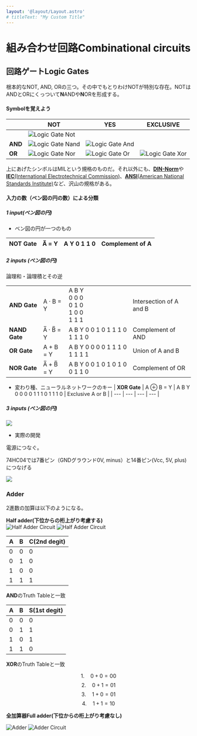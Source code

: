 ```yaml
---
layout: '@layout/Layout.astro'
# titleText: "My Custom Title"
---
```

# 組み合わせ回路Combinational circuits
## **回路ゲートLogic Gates**

根本的なNOT, AND, ORの三つ。その中でもとりわけNOTが特別な存在。NOTはANDとORにくっついて**N**ANDや**N**ORを形成する。

#### Symbolを覚えよう
||**NOT**|**YES**|**EXCLUSIVE**|
|---|---|---|---|
||![Logic Gate Not](/blog/tech/logic-gate-not.png)||
|**AND**|![Logic Gate Nand](/blog/tech/logic-gate-nand.png)|![Logic Gate And](/blog/tech/logic-gate-and.png)|
|**OR**|![Logic Gate Nor](/blog/tech/logic-gate-nor.png)|![Logic Gate Or](/blog/tech/logic-gate-or.png)|![Logic Gate Xor](/blog/tech/logic-gate-xor.png)|
    
上にあげたシンボルはMILという規格のものだ。それ以外にも、[**DIN-Norm**](https://de.m.wikipedia.org/wiki/DIN-Norm)や[**IEC**(International Electrotechnical Commission)](https://en.m.wikipedia.org/wiki/International_Electrotechnical_Commission)、[**ANSI**(American National Standards Institute)](https://en.m.wikipedia.org/wiki/American_National_Standards_Institute)など、沢山の規格がある。

#### 入力の数（ベン図の円の数）による分類
##### 1 input(ベン図の円)
- ベン図の円が一つのもの
		
| **NOT Gate** | A̅ = Y | A Y  0 1  1 0 | Complement of A |
| --- | --- | --- | --- |

##### 2 inputs (ベン図の円)
論理和・論理積とその逆

|||||
|---|---|---|---|
| **AND Gate** | A · B = Y | A B Y<br>0 0 0<br>0 1 0<br>1 0 0<br>1 1 1 | Intersection of A and B |
| **NAND Gate** | A̅ · B̅ = Y | A B Y  0 0 1  0 1 1  1 0 1  1 1 0 | Complement of AND |
| **OR Gate** | A + B = Y | A B Y  0 0 0  0 1 1  1 0 1  1 1 1 | Union of A and B |
| **NOR Gate** | A̅ + B̅ = Y | A B Y  0 0 1  0 1 0  1 0 0  1 1 0 | Complement of OR |

- 変わり種、ニューラルネットワークのキー
| **XOR Gate** | A ⊕ B = Y | A B Y  0 0 0  0 1 1  1 0 1  1 1 0 | Exclusive A or B |
| --- | --- | --- | --- |

##### 3 inputs (ベン図の円)
    
![](/blog/tech/3inputs-logic-chart.jpg)
    
- 実際の開発

電源につなぐ。

74HC04では7番ピン（GNDグラウンド0V, minus）と14番ピン(Vcc, 5V, plus)につなげる

![](/blog/tech/3inputs-top-view.jpg)

### Adder

2進数の加算は以下のようになる。

**Half adder(下位からの桁上がり考慮する)**    
![Half Adder Circuit](/blog/tech/half-adder.png)
![Half Adder Circuit](/blog/tech/half-adder-circuit.png)
    
| A | B | C(2nd degit) |
| --- | --- | --- |
| 0 | 0 | 0 |
| 0 | 1 | 0 |
| 1 | 0 | 0 |
| 1 | 1 | 1 |
    
**AND**のTruth Tableと一致
    
| A | B | S(1st degit) |
| --- | --- | --- |
| 0 | 0 | 0 |
| 0 | 1 | 1 |
| 1 | 0 | 1 |
| 1 | 1 | 0 |

**XOR**のTruth Tableと一致

$$ 1.\quad 0+0=00 $$
$$ 2.\quad 0+1=01 $$
$$ 3.\quad 1+0=01 $$
$$ 4.\quad 1+1=10 $$
    
**全加算器Full adder(下位からの桁上がり考慮なし)**
    
![Adder](/blog/tech/adder.png)
![Adder Circuit](/blog/tech/adder-circuit.png)